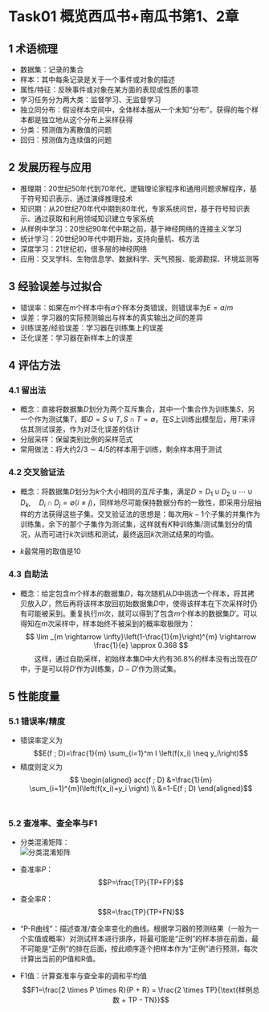 # Task01 概览西瓜书+南瓜书第1、2章

## 1 术语梳理
- 数据集：记录的集合
- 样本：其中每条记录是关于一个事件或对象的描述
- 属性/特征：反映事件或对象在某方面的表现或性质的事项
- 学习任务分为两大类：监督学习、无监督学习
- 独立同分布：假设样本空间中，全体样本服从一个未知“分布”，获得的每个样本都是独立地从这个分布上采样获得
- 分类：预测值为离散值的问题
- 回归：预测值为连续值的问题

## 2 发展历程与应用
- 推理期：20世纪50年代到70年代，逻辑理论家程序和通用问题求解程序，基于符号知识表示、通过演绎推理技术
- 知识期：从20世纪70年代中期到80年代，专家系统问世，基于符号知识表示、通过获取和利用领域知识建立专家系统
- 从样例中学习：20世纪90年代中期之前，基于神经网络的连接主义学习
- 统计学习：20世纪90年代中期开始，支持向量机、核方法
- 深度学习：21世纪初，很多层的神经网络
- 应用：交叉学科、生物信息学、数据科学、天气预报、能源勘探、环境监测等

## 3 经验误差与过拟合
- 错误率：如果在$m$个样本中有$a$个样本分类错误，则错误率为$E=a/m$
- 误差：学习器的实际预测输出与样本的真实输出之间的差异
- 训练误差/经验误差：学习器在训练集上的误差
- 泛化误差：学习器在新样本上的误差

## 4 评估方法

### 4.1 留出法 
- 概念：直接将数据集$D$划分为两个互斥集合，其中一个集合作为训练集$S$，另一个作为测试集$T$，即$D=S \cup T, S \cap T = \emptyset$，在$S$上训练出模型后，用$T$来评估其测试误差，作为对泛化误差的估计
- 分层采样：保留类别比例的采样范式
- 常用做法：将大约$2/3 \sim 4/5$的样本用于训练，剩余样本用于测试

### 4.2 交叉验证法
- 概念：将数据集$D$划分为$k$个大小相同的互斥子集，满足$D=D_1\cup D_2\cup \cdots \cup  D_k, \quad D_i \cap D_j= \emptyset (i \neq j)$，同样地尽可能保持数据分布的一致性，即采用分层抽样的方法获得这些子集。交叉验证法的思想是：每次用$k-1$个子集的并集作为训练集，余下的那个子集作为测试集，这样就有$K$种训练集/测试集划分的情况，从而可进行$k$次训练和测试，最终返回$k$次测试结果的均值。


- $k$最常用的取值是10

### 4.3 自助法
- 概念：给定包含$m$个样本的数据集$D$，每次随机从$D$中挑选一个样本，将其拷贝放入$D'$，然后再将该样本放回初始数据集$D$中，使得该样本在下次采样时仍有可能被采到。重复执行$m$次，就可以得到了包含$m$个样本的数据集$D'$。可以得知在$m$次采样中，样本始终不被采到的概率取极限为：
$$
\lim _{m \rightarrow \infty}\left(1-\frac{1}{m}\right)^{m} \rightarrow \frac{1}{e} \approx 0.368
$$
&emsp;&emsp;这样，通过自助采样，初始样本集D中大约有36.8%的样本没有出现在$D'$中，于是可以将$D'$作为训练集，$D-D'$作为测试集。

## 5 性能度量

### 5.1 错误率/精度
- 错误率定义为$$E(f ; D)=\frac{1}{m} \sum_{i=1}^m I \left(f(x_i) \neq y_i\right)$$
- 精度则定义为$$
\begin{aligned} acc(f ; D) 
&=\frac{1}{m} \sum_{i=1}^{m}I\left(f(x_i)=y_i \right) \\ 
&=1-E(f ; D) 
\end{aligned}$$&emsp;&emsp;

### 5.2 查准率、查全率与F1
- 分类混淆矩阵：  
![分类混淆矩阵](https://gitee.com/riachrd-bian/drawing-bed/raw/master/uPic/01-Classification-Result-Obfuscation-Matrix.png)
- 查准率$P$：$$P=\frac{TP}{TP+FP}$$
- 查全率$R$：$$R=\frac{TP}{TP+FN}$$


- “P-R曲线”：描述查准/查全率变化的曲线。根据学习器的预测结果（一般为一个实值或概率）对测试样本进行排序，将最可能是“正例”的样本排在前面，最不可能是“正例”的排在后面，按此顺序逐个把样本作为“正例”进行预测，每次计算出当前的P值和R值。


- F1值：计算查准率与查全率的调和平均值
$$F1=\frac{2 \times P \times R}{P + R} = \frac{2 \times TP}{\text{样例总数 + TP - TN}}$$

